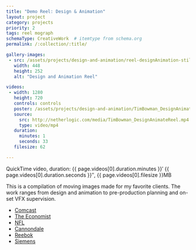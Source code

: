 ```yaml
---
title: "Demo Reel: Design & Animation"
layout: project
category: projects
priority: 2
tags: reel mograph
schemaType: CreativeWork  # itemtype from schema.org
permalink: /:collection/:title/

gallery-images:
 - src: /assets/projects/design-and-animation/reel-designAnimation-still-gallery.jpg
   width: 448
   height: 252
   alt: "Design and Animation Reel"

videos:
 - width: 1280
   height: 720
   controls: controls 
   poster: /assets/projects/design-and-animation/TimBowman_DesignAnimateReel-poster.jpg
   source:
     src: http://netherlogic.com/media/TimBowman_DesignAnimateReel.mp4
     type: video/mp4
   duration:
     minutes: 1
     seconds: 33
   filesize: 62

---
```


<p class="subhead">QuickTime video, duration: {{ page.videos[0].duration.minutes }}&prime; {{ page.videos[0].duration.seconds }}&Prime;, {{ page.videos[0].filesize }}MB</p>
<meta itemprop="duration" content="T{{ page.videos[0].duration.minutes }}M{{ page.videos[0].duration.seconds }}S" />

This is a compilation of moving images made for my favorite clients. The work ranges from design and animation to pre-production planning and on-set VFX supervision.

- <a href="https://www.comcast.com" target="_blank">Comcast</a>
- <a href="http://www.economist.com" target="_blank">The Economist</a>
- <a href="http://www.nfl.com" target="_blank">NFL</a>
- <a href="http://www.cannondale.com" target="_blank">Cannondale</a>
- <a href="http://www.reebok.com" target="_blank">Reebok</a>
- <a href="https://www.siemens.com" target="_blank">Siemens</a>
